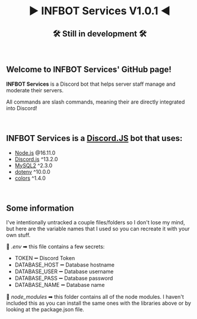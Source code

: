 <h1 align="center">▶ INFBOT Services V1.0.1 ◀</h1>
<h2 align="center">🛠 Still in development 🛠</h2><br>

<div>
  <h2>Welcome to INFBOT Services' GitHub page!</h2>
  <div>
    <p><b>INFBOT Services</b> is a Discord bot that helps server staff manage and moderate their servers.</p>
    <p>All commands are slash commands, meaning their are directly integrated into Discord!</p>
  </div>
</div><br>

<div>
  <h2>INFBOT Services is a <a href="https://discord.js.org/">Discord.JS</a> bot that uses:</h2>
  <ul>
    <li><a href="https://nodejs.org/en/">Node.js</a> @16.11.0</li>
    <li><a href="https://discord.js.org/#/">Discord.js</a> ^13.2.0</li>
    <li><a href="https://www.npmjs.com/package/mysql2">MySQL2</a> ^2.3.0</li>
    <li><a href="https://www.npmjs.com/package/dotenv">dotenv</a> ^10.0.0</li>
    <li><a href="https://www.npmjs.com/package/colors">colors</a> ^1.4.0</li>
  </ul>
</div><br>

<div>
  <h2>Some information</h2>
  <p>I've intentionally untracked a couple files/folders so I don't lose my mind, but here are the variable names that I used so you can recreate it with your own stuff.</p>
  <p>📁 <em>.env</em> ➡ this file contains a few secrets:</p>
  <ul>
    <li>TOKEN ➖ Discord Token</li>
    <li>DATABASE_HOST ➖ Database hostname</li>
    <li>DATABASE_USER ➖ Database username</li>
    <li>DATABASE_PASS ➖ Database password</li>
    <li>DATABASE_NAME ➖ Database name</li>
  </ul>
  <p>📂 <em>node_modules</em> ➡ this folder contains all of the node modules. I haven't included this as you can install the same ones with the libraries above or by looking at the package.json file.
</div>
